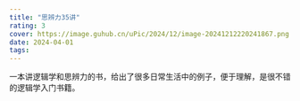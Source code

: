 ```yaml
---
title: "思辨力35讲"
rating: 3
cover: https://image.guhub.cn/uPic/2024/12/image-20241212220241867.png
date: 2024-04-01
tags:
---
```


一本讲逻辑学和思辨力的书，给出了很多日常生活中的例子，便于理解，是很不错的逻辑学入门书籍。
